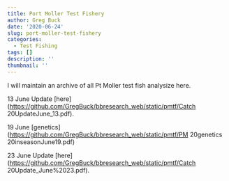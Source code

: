```yaml
---
title: Port Moller Test Fishery
author: Greg Buck
date: '2020-06-24'
slug: port-moller-test-fishery
categories:
  - Test Fishing
tags: []
description: ''
thumbnail: ''
---
```



I will maintain an archive of all Pt Moller test fish analysize here.


13 June Update [here](https://github.com/GregBuck/bbresearch_web/static/pmtf/Catch 20UpdateJune_13.pdf).

19 June [genetics](https://github.com/GregBuck/bbresearch_web/static/pmtf/PM 20genetics 20inseasonJune19.pdf)

23 June Update [here](https://github.com/GregBuck/bbresearch_web/static/pmtf/Catch 20Update_June%2023.pdf).


